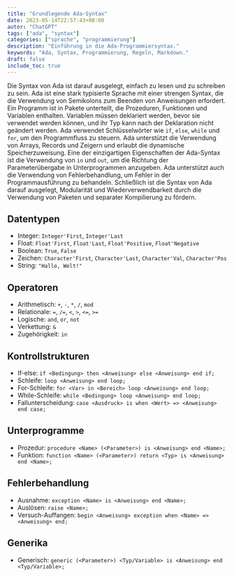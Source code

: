 ```yaml
---
title: "Grundlegende Ada-Syntax"
date: 2023-05-14T22:57:43+08:00
autor: "ChatGPT"
tags: ["ada", "syntax"]
categories: ["sprache", "programmierung"]
description: "Einführung in die Ada-Programmiersyntax."
keywords: "Ada, Syntax, Programmierung, Regeln, Markdown."
draft: false
include_toc: true
---
```


Die Syntax von Ada ist darauf ausgelegt, einfach zu lesen und zu schreiben zu sein. Ada ist eine stark typisierte Sprache mit einer strengen Syntax, die die Verwendung von Semikolons zum Beenden von Anweisungen erfordert. Ein Programm ist in Pakete unterteilt, die Prozeduren, Funktionen und Variablen enthalten. Variablen müssen deklariert werden, bevor sie verwendet werden können, und ihr Typ kann nach der Deklaration nicht geändert werden. Ada verwendet Schlüsselwörter wie `if`, `else`, `while` und `for`, um den Programmfluss zu steuern. Ada unterstützt die Verwendung von Arrays, Records und Zeigern und erlaubt die dynamische Speicherzuweisung. Eine der einzigartigen Eigenschaften der Ada-Syntax ist die Verwendung von `in` und `out`, um die Richtung der Parameterübergabe in Unterprogrammen anzugeben. Ada unterstützt auch die Verwendung von Fehlerbehandlung, um Fehler in der Programmausführung zu behandeln. Schließlich ist die Syntax von Ada darauf ausgelegt, Modularität und Wiederverwendbarkeit durch die Verwendung von Paketen und separater Kompilierung zu fördern.

## Datentypen
- Integer: `Integer'First`, `Integer'Last`
- Float: `Float'First`, `Float'Last`, `Float'Positive`, `Float'Negative`
- Boolean: `True`, `False`
- Zeichen: `Character'First`, `Character'Last`, `Character'Val`, `Character'Pos`
- String: `"Hallo, Welt!"`

## Operatoren
- Arithmetisch: `+`, `-`, `*`, `/`, `mod`
- Relationale: `=`, `/=`, `<`, `>`, `<=`, `>=`
- Logische: `and`, `or`, `not`
- Verkettung: `&`
- Zugehörigkeit: `in`

## Kontrollstrukturen
- If-else: `if <Bedingung> then <Anweisung> else <Anweisung> end if;`
- Schleife: `loop <Anweisung> end loop;`
- For-Schleife: `for <Var> in <Bereich> loop <Anweisung> end loop;`
- While-Schleife: `while <Bedingung> loop <Anweisung> end loop;`
- Fallunterscheidung: `case <Ausdruck> is when <Wert> => <Anweisung> end case;`

## Unterprogramme
- Prozedur: `procedure <Name> (<Parameter>) is <Anweisung> end <Name>;`
- Funktion: `function <Name> (<Parameter>) return <Typ> is <Anweisung> end <Name>;`

## Fehlerbehandlung
- Ausnahme: `exception <Name> is <Anweisung> end <Name>;`
- Auslösen: `raise <Name>;`
- Versuch-Auffangen: `begin <Anweisung> exception when <Name> => <Anweisung> end;`

## Generika
- Generisch: `generic (<Parameter>) <Typ/Variable> is <Anweisung> end <Typ/Variable>;`